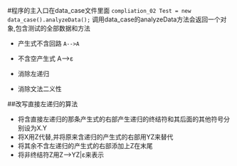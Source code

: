 #程序的主入口在data_case文件里面
`compliation_02 Test = new data_case().analyzeData();`
调用data_case的analyzeData方法会返回一个对象,包含测试的全部数据和方法
- 产生式不含回路 `A-->A`

- 不含空产生式 A-->ε

- 消除左递归

- 消除文法二义性

##改写直接左递归的算法
- 将含直接左递归的那条产生式的右部产生递归的终结符和其后面的其他符号分别设为X.Y
- 将X用Z代替,并将原来含递归的产生式的右部用YZ来替代
- 将其余不含左递归的产生式的右部添加上Z在末尾
- 将非终结符Z用Z-->YZ|ε来表示


